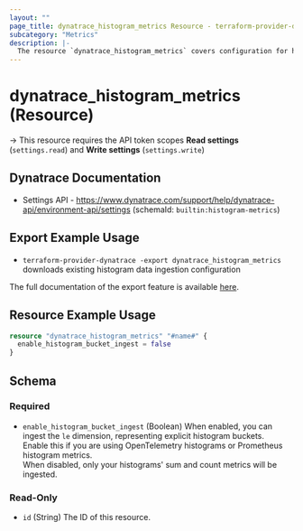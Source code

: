```yaml
---
layout: ""
page_title: dynatrace_histogram_metrics Resource - terraform-provider-dynatrace"
subcategory: "Metrics"
description: |-
  The resource `dynatrace_histogram_metrics` covers configuration for histogram data ingestion
---
```


# dynatrace_histogram_metrics (Resource)

-> This resource requires the API token scopes **Read settings** (`settings.read`) and **Write settings** (`settings.write`)

## Dynatrace Documentation

- Settings API - https://www.dynatrace.com/support/help/dynatrace-api/environment-api/settings (schemaId: `builtin:histogram-metrics`)

## Export Example Usage

- `terraform-provider-dynatrace -export dynatrace_histogram_metrics` downloads existing histogram data ingestion configuration

The full documentation of the export feature is available [here](https://dt-url.net/h203qmc).

## Resource Example Usage

```terraform
resource "dynatrace_histogram_metrics" "#name#" {
  enable_histogram_bucket_ingest = false
}
```

<!-- schema generated by tfplugindocs -->
## Schema

### Required

- `enable_histogram_bucket_ingest` (Boolean) When enabled, you can ingest the `le` dimension, representing explicit histogram buckets.\
 Enable this if you are using OpenTelemetry histograms or Prometheus histogram metrics.\
When disabled, only your histograms' sum and count metrics will be ingested.

### Read-Only

- `id` (String) The ID of this resource.
 